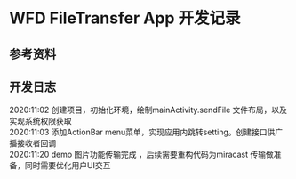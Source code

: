 # WFD FileTransfer App 开发记录
## 参考资料  
  
  
## 开发日志
  2020:11:02 创建项目，初始化环境，绘制mainActivity.sendFile 文件布局，以及实现系统权限获取  
  2020:11:03 添加ActionBar menu菜单，实现应用内跳转setting。创建接口供广播接收者回调  
  2020:11:20 demo 图片功能传输完成 ，后续需要重构代码为miracast 传输做准备，同时需要优化用户UI交互  
